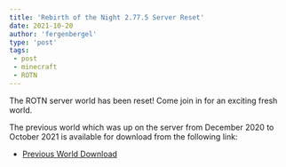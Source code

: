 ```yaml
---
title: 'Rebirth of the Night 2.77.5 Server Reset'
date: 2021-10-20
author: 'fergenbergel'
type: 'post'
tags: 
 - post
 - minecraft
 - ROTN
---
```


The ROTN server world has been reset! Come join in for an exciting fresh world.

The previous world which was up on the server from December 2020 to October 2021 is available for download from the following link:

- [Previous World Download][1]

[1]: <https://cloud.aberrantwinds.xyz/index.php/s/pL2jryYGBXQn752> "December 2020 - October 2021 World"
